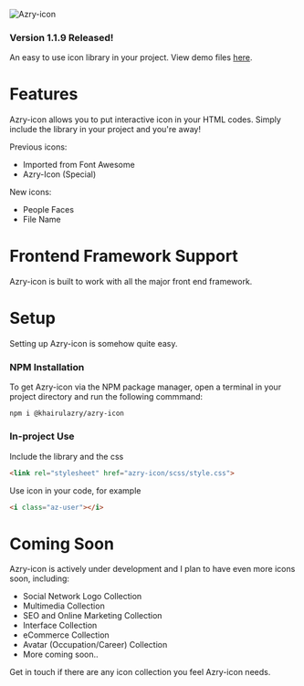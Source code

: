 ![Azry-icon](https://khairulazry.github.io/azry-icon/tree/master/demo-files/logo.png)

### Version 1.1.9 Released!

An easy to use icon library in your project.
View demo files [here](https://khairulazry.github.io/azry-icon/demo.html).


Features
================================
Azry-icon allows you to put interactive icon in your HTML codes.
Simply include the library in your project and you're away!

Previous icons:
- Imported from Font Awesome
- Azry-Icon (Special)

New icons:
- People Faces
- File Name


Frontend Framework Support
================================
Azry-icon is built to work with all the major front end framework.


Setup
================================
Setting up Azry-icon is somehow quite easy.


### NPM Installation
To get Azry-icon via the NPM package manager, open a terminal in your project directory and run the following commmand:
```
npm i @khairulazry/azry-icon
```

### In-project Use
Include the library and the css
```html
<link rel="stylesheet" href="azry-icon/scss/style.css">
```

Use icon in your code, for example
```html
<i class="az-user"></i>
```

Coming Soon
================================
Azry-icon is actively under development and I plan to have even more icons soon, including:

- Social Network Logo Collection
- Multimedia Collection
- SEO and Online Marketing Collection
- Interface Collection
- eCommerce Collection
- Avatar (Occupation/Career) Collection
- More coming soon..

Get in touch if there are any icon collection you feel Azry-icon needs.